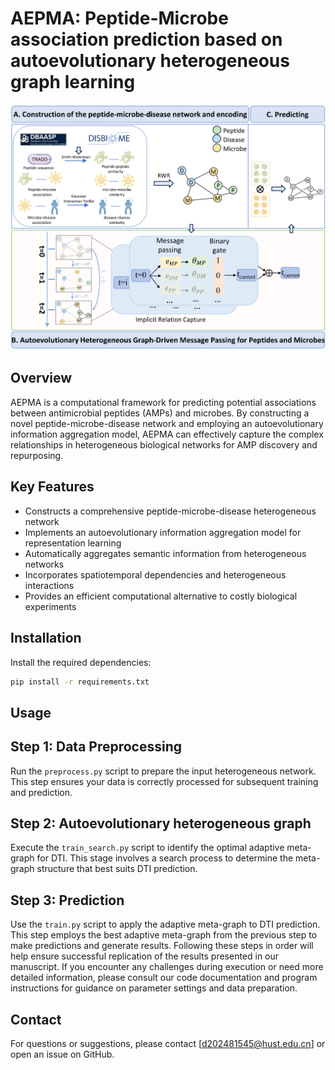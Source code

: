 # AEPMA: Peptide-Microbe association prediction based on autoevolutionary heterogeneous graph learning
![AEPMA Framework](https://github.com/ahu-bioinf-lab/AEPMA/blob/master/AEPMA.png)
## Overview

AEPMA is a computational framework for predicting potential associations between antimicrobial peptides (AMPs) and microbes. By constructing a novel peptide-microbe-disease network and employing an autoevolutionary information aggregation model, AEPMA can effectively capture the complex relationships in heterogeneous biological networks for AMP discovery and repurposing.

## Key Features

- Constructs a comprehensive peptide-microbe-disease heterogeneous network
- Implements an autoevolutionary information aggregation model for representation learning
- Automatically aggregates semantic information from heterogeneous networks
- Incorporates spatiotemporal dependencies and heterogeneous interactions
- Provides an efficient computational alternative to costly biological experiments

## Installation
Install the required dependencies:
```bash
pip install -r requirements.txt
```

## Usage
## Step 1: Data Preprocessing
Run the `preprocess.py` script to prepare the input heterogeneous network. This step ensures your data is correctly processed for subsequent training and prediction.
## Step 2: Autoevolutionary heterogeneous graph
Execute the `train_search.py` script to identify the optimal adaptive meta-graph for DTI. This stage involves a search process to determine the meta-graph structure that best suits DTI prediction.
## Step 3: Prediction
Use the `train.py` script to apply the adaptive meta-graph to DTI prediction. This step employs the best adaptive meta-graph from the previous step to make predictions and generate results.
Following these steps in order will help ensure successful replication of the results presented in our manuscript. If you encounter any challenges during execution or need more detailed information, please consult our code documentation and program instructions for guidance on parameter settings and data preparation.

## Contact

For questions or suggestions, please contact [d202481545@hust.edu.cn] or open an issue on GitHub.
